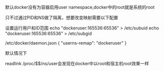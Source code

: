 默认docker没有为容器启用user namespace,docker中的root就是系统的root


只不过通过PID和NS做了隔离，想要改变映射需要以下配置



设置运行用户和ID范围
echo "dockeruser:165536:65536" > /etc/subuid
echo "dockeruser:165536:65536" > /etc/subgid

/etc/docker/daemon.json
{
  "userns-remap": "dockeruser"
}


默认情况下

readlink /proc/$$/ns/user会发现在docker中以root和宿主机root效果一样
